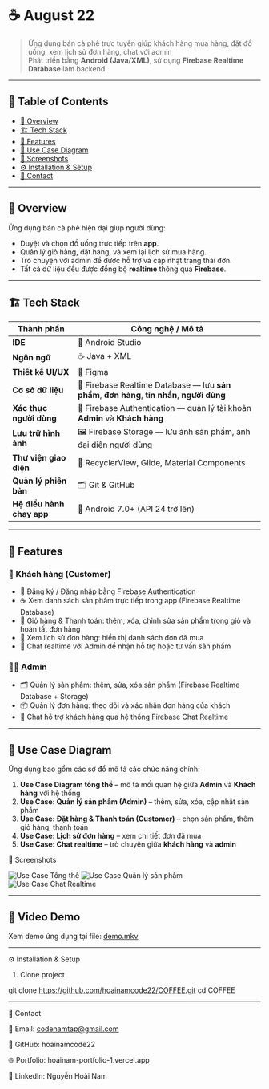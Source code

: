 # ☕ August 22

> Ứng dụng bán cà phê trực tuyến giúp khách hàng mua hàng, đặt đồ uống, xem lịch sử đơn hàng, chat với admin  
> Phát triển bằng **Android (Java/XML)**, sử dụng **Firebase Realtime Database** làm backend.

---

## 📑 Table of Contents
- [📖 Overview](#-overview)
- [🏗️ Tech Stack](#️-tech-stack)
- [🚀 Features](#-features)
- [🎯 Use Case Diagram](#-use-case-diagram)
- [📸 Screenshots](#-screenshots)
- [⚙️ Installation & Setup](#️-installation--setup)
- [💬 Contact](#-contact)

---

## 📖 Overview
Ứng dụng bán cà phê hiện đại giúp người dùng:
- Duyệt và chọn đồ uống trực tiếp trên **app**.  
- Quản lý giỏ hàng, đặt hàng, và xem lại lịch sử mua hàng.  
- Trò chuyện với admin để được hỗ trợ và cập nhật trạng thái đơn.  
- Tất cả dữ liệu đều được đồng bộ **realtime** thông qua **Firebase**.

---

## 🏗️ Tech Stack

| Thành phần | Công nghệ / Mô tả |
|-------------|-------------------|
| **IDE** | 🧰 Android Studio |
| **Ngôn ngữ** | ☕ Java + XML |
| **Thiết kế UI/UX** | 🎨 Figma |
| **Cơ sở dữ liệu** | 💾 Firebase Realtime Database — lưu **sản phẩm**, **đơn hàng**, **tin nhắn**, **người dùng** |
| **Xác thực người dùng** | 🔐 Firebase Authentication — quản lý tài khoản **Admin** và **Khách hàng** |
| **Lưu trữ hình ảnh** | 🖼️ Firebase Storage — lưu ảnh sản phẩm, ảnh đại diện người dùng |
| **Thư viện giao diện** | 🧩 RecyclerView, Glide, Material Components |
| **Quản lý phiên bản** | 🗂️ Git & GitHub |
| **Hệ điều hành chạy app** | 📱 Android 7.0+ (API 24 trở lên) |

---

## 🚀 Features

### 👤 Khách hàng (Customer)
- 🔐 Đăng ký / Đăng nhập bằng Firebase Authentication  
- ☕ Xem danh sách sản phẩm trực tiếp trong app (Firebase Realtime Database)  
- 🛒 Giỏ hàng & Thanh toán: thêm, xóa, chỉnh sửa sản phẩm trong giỏ và hoàn tất đơn hàng  
- 🧾 Xem lịch sử đơn hàng: hiển thị danh sách đơn đã mua  
- 💬 Chat realtime với Admin để nhận hỗ trợ hoặc tư vấn sản phẩm  

### 👨‍💼 Admin
- 🗂️ Quản lý sản phẩm: thêm, sửa, xóa sản phẩm (Firebase Realtime Database + Storage)  
- 📦 Quản lý đơn hàng: theo dõi và xác nhận đơn hàng của khách  
- 💬 Chat hỗ trợ khách hàng qua hệ thống Firebase Chat Realtime  

---

## 🎯 Use Case Diagram

Ứng dụng bao gồm các sơ đồ mô tả các chức năng chính:

1. **Use Case Diagram tổng thể** – mô tả mối quan hệ giữa **Admin** và **Khách hàng** với hệ thống  
2. **Use Case: Quản lý sản phẩm (Admin)** – thêm, sửa, xóa, cập nhật sản phẩm  
3. **Use Case: Đặt hàng & Thanh toán (Customer)** – chọn sản phẩm, thêm giỏ hàng, thanh toán  
4. **Use Case: Lịch sử đơn hàng** – xem chi tiết đơn đã mua  
5. **Use Case: Chat realtime** – trò chuyện giữa **khách hàng** và **admin**  

📸 Screenshots

![Use Case Tổng thể](images/usecase_main.png)
![Use Case Quản lý sản phẩm](images/usecase_admin.png)
![Use Case Chat Realtime](images/usecase_chat.png)


---
## 🎥 Video Demo

Xem demo ứng dụng tại file: [demo.mkv](screenshots/demo.mkv)

---
⚙️ Installation & Setup
1. Clone project
   
git clone https://github.com/hoainamcode22/COFFEE.git
cd COFFEE

---

💬 Contact

📧 Email: codenamtap@gmail.com

🔗 GitHub: hoainamcode22

🌐 Portfolio: hoainam-portfolio-1.vercel.app

📱 LinkedIn: Nguyễn Hoài Nam

